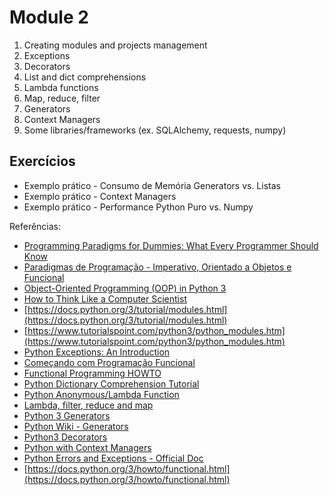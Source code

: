 # Module 2

1. Creating modules and projects management 
2. Exceptions
3. Decorators
4. List and dict comprehensions
5. Lambda functions
6. Map, reduce, filter
7. Generators
8. Context Managers
9. Some libraries/frameworks (ex. SQLAlchemy, requests, numpy)


## Exercícios

* Exemplo prático - Consumo de Memória Generators vs. Listas
* Exemplo prático - Context Managers
* Exemplo prático - Performance Python Puro vs. Numpy


Referências:

* [Programming Paradigms for Dummies: What Every Programmer Should Know](https://www.info.ucl.ac.be/~pvr/VanRoyChapter.pdf)
* [Paradigmas de Programação - Imperativo, Orientado a Objetos e Funcional](https://pt.slideshare.net/gustavolgcr/paradigmas-de-programao-imperativo-orientado-a-objetos-e-funcional)
* [Object-Oriented Programming (OOP) in Python 3](https://realpython.com/python3-object-oriented-programming/)
* [How to Think Like a Computer Scientist](http://openbookproject.net/thinkcs/python/english3e/)
* [https://docs.python.org/3/tutorial/modules.html](https://docs.python.org/3/tutorial/modules.html)
* [https://www.tutorialspoint.com/python3/python_modules.htm](https://www.tutorialspoint.com/python3/python_modules.htm)
* [Python Exceptions: An Introduction](https://realpython.com/python-exceptions/)
* [Começando com Programação Funcional](https://medium.com/trainingcenter/come%C3%A7ando-com-programa%C3%A7%C3%A3o-funcional-de389de2b8fe)
* [Functional Programming HOWTO](https://docs.python.org/3/howto/functional.html)
* [Python Dictionary Comprehension Tutorial](https://www.datacamp.com/community/tutorials/python-dictionary-comprehension)
* [Python Anonymous/Lambda Function](https://www.programiz.com/python-programming/anonymous-function)
* [Lambda, filter, reduce and map](https://www.python-kurs.eu/python3_lambda.php)
* [Python 3 Generators](https://www.python-course.eu/python3_generators.php)
* [Python Wiki - Generators](https://wiki.python.org/moin/Generators)
* [Python3 Decorators](https://www.python-course.eu/python3_decorators.php)
* [Python with Context Managers](https://jeffknupp.com/blog/2016/03/07/python-with-context-managers/)
* [Python Errors and Exceptions - Official Doc](https://docs.python.org/3/tutorial/errors.html)
* [https://docs.python.org/3/howto/functional.html](https://docs.python.org/3/howto/functional.html)
